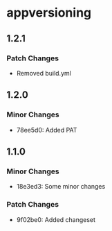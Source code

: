 # appversioning

## 1.2.1

### Patch Changes

- Removed build.yml

## 1.2.0

### Minor Changes

- 78ee5d0: Added PAT

## 1.1.0

### Minor Changes

- 18e3ed3: Some minor changes

### Patch Changes

- 9f02be0: Added changeset
